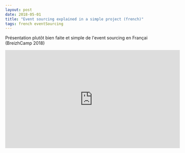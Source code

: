 ```yaml
---
layout: post
date: 2018-05-01
title: "Event sourcing explained in a simple project (french)"
tags: french eventSourcing
---
```

Présentation plutôt bien faite et simple de l'event sourcing en Françai (BreizhCamp 2018)

<iframe width="560" height="315" src="https://www.youtube.com/embed/l0c4oR4JPr4" frameborder="0" allow="autoplay; encrypted-media" allowfullscreen></iframe>
